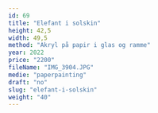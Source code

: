 ```yaml
---
id: 69
title: "Elefant i solskin"
height: 42,5
width: 49,5
method: "Akryl på papir i glas og ramme"
year: 2022
price: "2200"
fileName: "IMG_3904.JPG"
medie: "paperpainting"
draft: "no"
slug: "elefant-i-solskin"
weight: "40"
---
```

